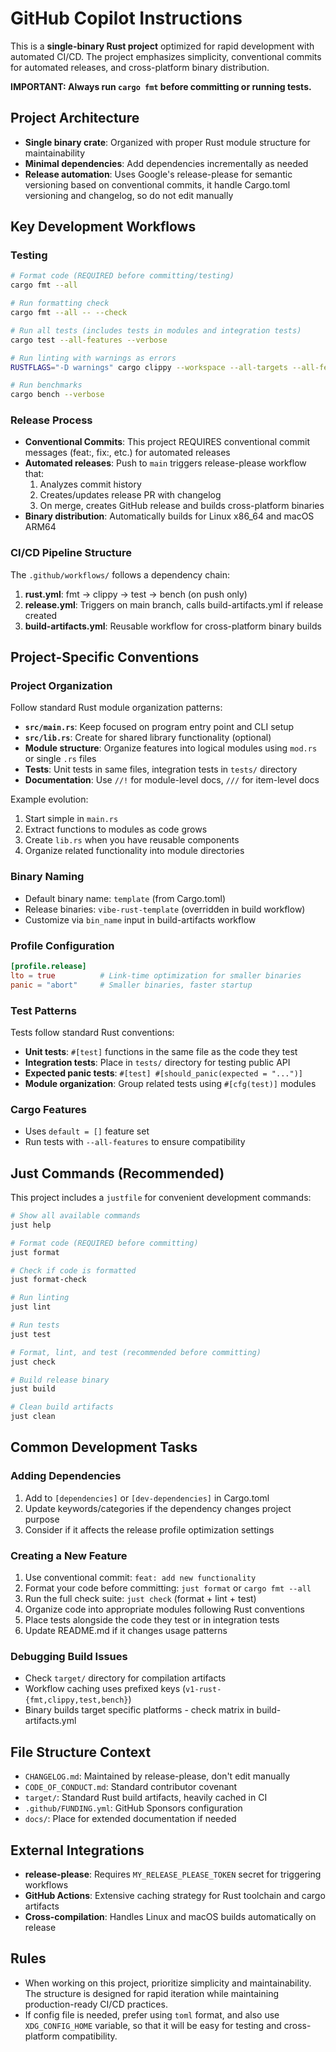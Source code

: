 # GitHub Copilot Instructions

This is a **single-binary Rust project** optimized for rapid development with
automated CI/CD. The project emphasizes simplicity, conventional commits for
automated releases, and cross-platform binary distribution.

**IMPORTANT: Always run `cargo fmt` before committing or running tests.**

## Project Architecture

- **Single binary crate**: Organized with proper Rust module structure for maintainability
- **Minimal dependencies**: Add dependencies incrementally as needed
- **Release automation**: Uses Google's release-please for semantic versioning
  based on conventional commits, it handle Cargo.toml versioning and changelog,
  so do not edit manually

## Key Development Workflows

### Testing

```bash
# Format code (REQUIRED before committing/testing)
cargo fmt --all

# Run formatting check
cargo fmt --all -- --check

# Run all tests (includes tests in modules and integration tests)
cargo test --all-features --verbose

# Run linting with warnings as errors
RUSTFLAGS="-D warnings" cargo clippy --workspace --all-targets --all-features --verbose

# Run benchmarks
cargo bench --verbose
```

### Release Process

- **Conventional Commits**: This project REQUIRES conventional commit messages
  (feat:, fix:, etc.) for automated releases
- **Automated releases**: Push to `main` triggers release-please workflow that:
  1. Analyzes commit history
  2. Creates/updates release PR with changelog
  3. On merge, creates GitHub release and builds cross-platform binaries
- **Binary distribution**: Automatically builds for Linux x86_64 and macOS ARM64

### CI/CD Pipeline Structure

The `.github/workflows/` follows a dependency chain:

1. **rust.yml**: fmt → clippy → test → bench (on push only)
2. **release.yml**: Triggers on main branch, calls build-artifacts.yml if
   release created
3. **build-artifacts.yml**: Reusable workflow for cross-platform binary builds

## Project-Specific Conventions

### Project Organization

Follow standard Rust module organization patterns:

- **`src/main.rs`**: Keep focused on program entry point and CLI setup
- **`src/lib.rs`**: Create for shared library functionality (optional)
- **Module structure**: Organize features into logical modules using `mod.rs` or single `.rs` files
- **Tests**: Unit tests in same files, integration tests in `tests/` directory
- **Documentation**: Use `//!` for module-level docs, `///` for item-level docs

Example evolution:
1. Start simple in `main.rs`
2. Extract functions to modules as code grows
3. Create `lib.rs` when you have reusable components
4. Organize related functionality into module directories

### Binary Naming

- Default binary name: `template` (from Cargo.toml)
- Release binaries: `vibe-rust-template` (overridden in build workflow)
- Customize via `bin_name` input in build-artifacts workflow

### Profile Configuration

```toml
[profile.release]
lto = true          # Link-time optimization for smaller binaries
panic = "abort"     # Smaller binaries, faster startup
```

### Test Patterns

Tests follow standard Rust conventions:

- **Unit tests**: `#[test]` functions in the same file as the code they test
- **Integration tests**: Place in `tests/` directory for testing public API
- **Expected panic tests**: `#[test] #[should_panic(expected = "...")]`
- **Module organization**: Group related tests using `#[cfg(test)]` modules

### Cargo Features

- Uses `default = []` feature set
- Run tests with `--all-features` to ensure compatibility

## Just Commands (Recommended)

This project includes a `justfile` for convenient development commands:

```bash
# Show all available commands
just help

# Format code (REQUIRED before committing)
just format

# Check if code is formatted
just format-check

# Run linting
just lint

# Run tests
just test

# Format, lint, and test (recommended before committing)
just check

# Build release binary
just build

# Clean build artifacts
just clean
```

## Common Development Tasks

### Adding Dependencies

1. Add to `[dependencies]` or `[dev-dependencies]` in Cargo.toml
2. Update keywords/categories if the dependency changes project purpose
3. Consider if it affects the release profile optimization settings

### Creating a New Feature

1. Use conventional commit: `feat: add new functionality`
2. Format your code before committing: `just format` or `cargo fmt --all`
3. Run the full check suite: `just check` (format + lint + test)
4. Organize code into appropriate modules following Rust conventions
5. Place tests alongside the code they test or in integration tests
6. Update README.md if it changes usage patterns

### Debugging Build Issues

- Check `target/` directory for compilation artifacts
- Workflow caching uses prefixed keys (`v1-rust-{fmt,clippy,test,bench}`)
- Binary builds target specific platforms - check matrix in build-artifacts.yml

## File Structure Context

- `CHANGELOG.md`: Maintained by release-please, don't edit manually
- `CODE_OF_CONDUCT.md`: Standard contributor covenant
- `target/`: Standard Rust build artifacts, heavily cached in CI
- `.github/FUNDING.yml`: GitHub Sponsors configuration
- `docs/`: Place for extended documentation if needed

## External Integrations

- **release-please**: Requires `MY_RELEASE_PLEASE_TOKEN` secret for triggering
  workflows
- **GitHub Actions**: Extensive caching strategy for Rust toolchain and cargo
  artifacts
- **Cross-compilation**: Handles Linux and macOS builds automatically on release

## Rules

- When working on this project, prioritize simplicity and maintainability. The
structure is designed for rapid iteration while maintaining production-ready
CI/CD practices.
- If config file is needed, prefer using `toml` format, and also use `XDG_CONFIG_HOME` variable, so that it will be easy for testing and cross-platform compatibility.


